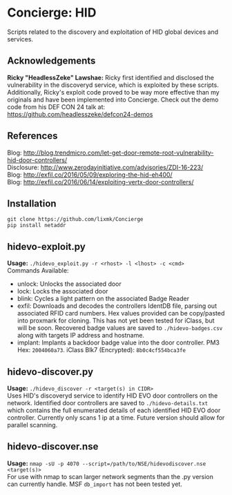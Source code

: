 # Concierge: HID  
Scripts related to the discovery and exploitation of HID global devices and services.  
  
## Acknowledgements
**Ricky "HeadlessZeke" Lawshae:** Ricky first identified and disclosed the vulnerability in the discoveryd service, which is exploited by these scripts. Additionally, Ricky's exploit code proved to be way more effective than my originals and have been implemented into Concierge. Check out the demo code from his DEF CON 24 talk at: <https://github.com/headlesszeke/defcon24-demos>
  
## References
Blog: <http://blog.trendmicro.com/let-get-door-remote-root-vulnerability-hid-door-controllers/>  
Disclosure: <http://www.zerodayinitiative.com/advisories/ZDI-16-223/>  
Blog: <http://exfil.co/2016/05/09/exploring-the-hid-eh400/>  
Blog: <http://exfil.co/2016/06/14/exploiting-vertx-door-controllers/>  
  
## Installation  
`git clone https://github.com/lixmk/Concierge`  
`pip install netaddr`  
  
## hidevo-exploit.py  
**Usage:** `./hidevo_exploit.py -r <rhost> -l <lhost> -c <cmd>`  
Commands Available:  
* unlock:  Unlocks the associated door  
* lock:    Locks the associated door  
* blink:   Cycles a light pattern on the associated Badge Reader  
* exfil:   Downloads and decodes the controllers IdentDB file, parsing out associated RFID card numbers. Hex values provided can be copy/pasted into proxmark for cloning. This has not yet been tested for iClass, but will be soon. Recovered badge values are saved to `./hidevo-badges.csv` along with targets IP address and hostname.  
* implant: Implants a backdoor badge value into the door controller. PM3 Hex: `2004060a73`. iClass Blk7 (Encrypted): `8b0c4cf554bca3fe` 
  
## hidevo-discover.py  
**Usage:** `./hidevo_discover -r <target(s) in CIDR>`  
Uses HID's discoveryd service to identify HID EVO door controllers on the network. Identified door controllers are saved to `./hidevo-details.txt` which contains the full enumerated details of each identified HID EVO door controller. Currently only scans 1 ip at a time. Future version should allow for parallel scanning.  
  
## hidevo-discover.nse  
**Usage:** `nmap -sU -p 4070 --script=/path/to/NSE/hidevodiscover.nse <target(s)>`  
For use with nmap to scan larger network segments than the .py version can currently handle. MSF `db_import` has not been tested yet.  
